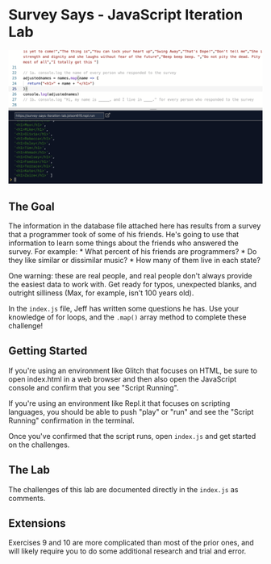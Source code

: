 # Survey Says - JavaScript Iteration Lab

![Replit](example.png)

## The Goal

The information in the database file attached here has results from a survey that a programmer took of some of his friends. He's going to use that information to learn some things about the friends who answered the survey. For example:
        * What percent of his friends are programmers?
        * Do they like similar or dissimilar music?
        * How many of them live in each state?

One warning: these are real people, and real people don't always provide the easiest data to work with. Get ready for typos, unexpected blanks, and outright silliness (Max, for example, isn't 100 years old).

In the `index.js` file, Jeff has written some questions he has. Use your knowledge of for loops, and the `.map()` array method to complete these challenge!

## Getting Started

If you're using an environment like Glitch that focuses on HTML, be sure to open index.html in a web browser and then also open the JavaScript console and confirm that you see "Script Running".

If you're using an environment like Repl.it that focuses on scripting languages, you should be able to push "play" or "run" and see the "Script Running" confirmation in the terminal.

Once you've confirmed that the script runs, open `index.js` and get started on the challenges.

## The Lab

The challenges of this lab are documented directly in the `index.js` as comments.

## Extensions

Exercises 9 and 10 are more complicated than most of the prior ones, and will likely require you to do some additional research and trial and error. 
